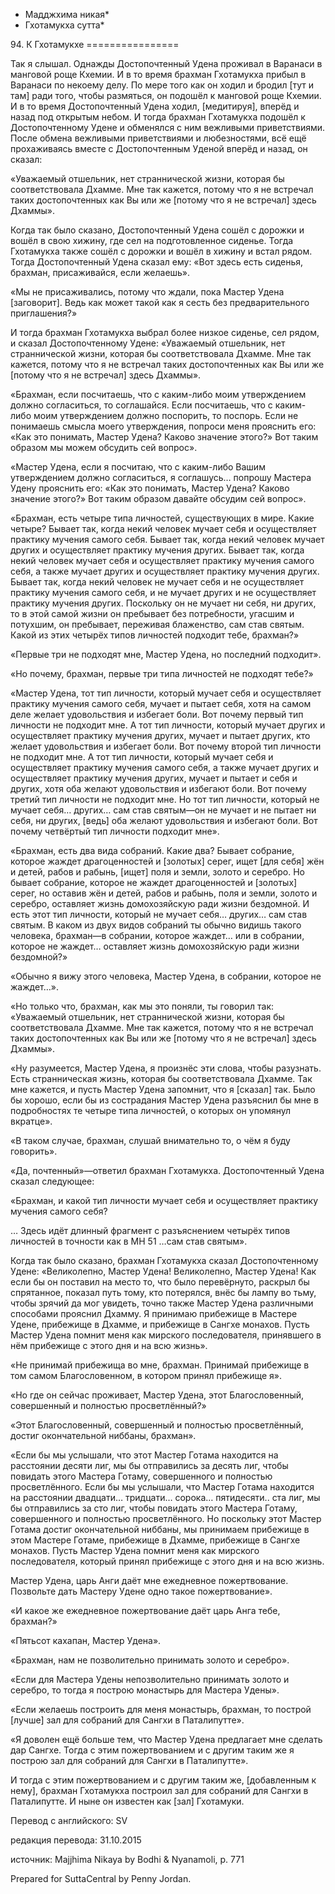 * Мадджхима никая*
* Гхотамукха сутта*

94\. К Гхотамукхе
\=\=\=\=\=\=\=\=\=\=\=\=\=\=\=\=

Так я слышал\. Однажды Достопочтенный Удена проживал в Варанаси в манговой роще Кхемии\. И в то время брахман Гхотамукха прибыл в Варанаси по некоему делу\. По мере того как он ходил и бродил \[тут и там\] ради того, чтобы размяться, он подошёл к манговой роще Кхемии\. И в то время Достопочтенный Удена ходил, \[медитируя\], вперёд и назад под открытым небом\. И тогда брахман Гхотамукха подошёл к Достопочтенному Удене и обменялся с ним вежливыми приветствиями\. После обмена вежливыми приветствиями и любезностями, всё ещё прохаживаясь вместе с Достопочтенным Уденой вперёд и назад, он сказал:

«Уважаемый отшельник, нет страннической жизни, которая бы соответствовала Дхамме\. Мне так кажется, потому что я не встречал таких достопочтенных как Вы или же \[потому что я не встречал\] здесь Дхаммы»\.

Когда так было сказано, Достопочтенный Удена сошёл с дорожки и вошёл в свою хижину, где сел на подготовленное сиденье\. Тогда Гхотамукха также сошёл с дорожки и вошёл в хижину и встал рядом\. Тогда Достопочтенный Удена сказал ему: «Вот здесь есть сиденья, брахман, присаживайся, если желаешь»\.

«Мы не присаживались, потому что ждали, пока Мастер Удена \[заговорит\]\. Ведь как может такой как я сесть без предварительного приглашения?»

И тогда брахман Гхотамукха выбрал более низкое сиденье, сел рядом, и сказал Достопочтенному Удене: «Уважаемый отшельник, нет страннической жизни, которая бы соответствовала Дхамме\. Мне так кажется, потому что я не встречал таких достопочтенных как Вы или же \[потому что я не встречал\] здесь Дхаммы»\.

«Брахман, если посчитаешь, что с каким\-либо моим утверждением должно согласиться, то соглашайся\. Если посчитаешь, что с каким\-либо моим утверждением должно поспорить, то поспорь\. Если не понимаешь смысла моего утверждения, попроси меня прояснить его: «Как это понимать, Мастер Удена? Каково значение этого?» Вот таким образом мы можем обсудить сей вопрос»\.

«Мастер Удена, если я посчитаю, что с каким\-либо Вашим утверждением должно согласиться, я соглашусь… попрошу Мастера Удену прояснить его: «Как это понимать, Мастер Удена? Каково значение этого?» Вот таким образом давайте обсудим сей вопрос»\.

«Брахман, есть четыре типа личностей, существующих в мире\. Какие четыре? Бывает так, когда некий человек мучает себя и осуществляет практику мучения самого себя\. Бывает так, когда некий человек мучает других и осуществляет практику мучения других\. Бывает так, когда некий человек мучает себя и осуществляет практику мучения самого себя, а также мучает других и осуществляет практику мучения других\. Бывает так, когда некий человек не мучает себя и не осуществляет практику мучения самого себя, и не мучает других и не осуществляет практику мучения других\. Поскольку он не мучает ни себя, ни других, то в этой самой жизни он пребывает без потребности, угасшим и потухшим, он пребывает, переживая блаженство, сам став святым\. Какой из этих четырёх типов личностей подходит тебе, брахман?»

«Первые три не подходят мне, Мастер Удена, но последний подходит»\.

«Но почему, брахман, первые три типа личностей не подходят тебе?»

«Мастер Удена, тот тип личности, который мучает себя и осуществляет практику мучения самого себя, мучает и пытает себя, хотя на самом деле желает удовольствия и избегает боли\. Вот почему первый тип личности не подходит мне\. А тот тип личности, который мучает других и осуществляет практику мучения других, мучает и пытает других, кто желает удовольствия и избегает боли\. Вот почему второй тип личности не подходит мне\. А тот тип личности, который мучает себя и осуществляет практику мучения самого себя, а также мучает других и осуществляет практику мучения других, мучает и пытает и себя и других, хотя оба желают удовольствия и избегают боли\. Вот почему третий тип личности не подходит мне\. Но тот тип личности, который не мучает себя… других… сам став святым—он не мучает и не пытает ни себя, ни других, \[ведь\] оба желают удовольствия и избегают боли\. Вот почему четвёртый тип личности подходит мне»\.

«Брахман, есть два вида собраний\. Какие два? Бывает собрание, которое жаждет драгоценностей и \[золотых\] серег, ищет \[для себя\] жён и детей, рабов и рабынь, \[ищет\] поля и земли, золото и серебро\. Но бывает собрание, которое не жаждет драгоценностей и \[золотых\] серег, но оставив жён и детей, рабов и рабынь, поля и земли, золото и серебро, оставляет жизнь домохозяйскую ради жизни бездомной\. И есть этот тип личности, который не мучает себя… других… сам став святым\. В каком из двух видов собраний ты обычно видишь такого человека, брахман—в собрании, которое жаждет… или в собрании, которое не жаждет… оставляет жизнь домохозяйскую ради жизни бездомной?»

«Обычно я вижу этого человека, Мастер Удена, в собрании, которое не жаждет…»\.

«Но только что, брахман, как мы это поняли, ты говорил так: «Уважаемый отшельник, нет страннической жизни, которая бы соответствовала Дхамме\. Мне так кажется, потому что я не встречал таких достопочтенных как Вы или же \[потому что я не встречал\] здесь Дхаммы»\.

«Ну разумеется, Мастер Удена, я произнёс эти слова, чтобы разузнать\. Есть странническая жизнь, которая бы соответствовала Дхамме\. Так мне кажется, и пусть Мастер Удена запомнит, что я \[сказал\] так\. Было бы хорошо, если бы из сострадания Мастер Удена разъяснил бы мне в подробностях те четыре типа личностей, о которых он упомянул вкратце»\.

«В таком случае, брахман, слушай внимательно то, о чём я буду говорить»\.

«Да, почтенный»—ответил брахман Гхотамукха\. Достопочтенный Удена сказал следующее:

«Брахман, и какой тип личности мучает себя и осуществляет практику мучения самого себя?

… Здесь идёт длинный фрагмент с разъяснением четырёх типов личностей в точности как в МН 51 …сам став святым»\.

Когда так было сказано, брахман Гхотамукха сказал Достопочтенному Удене: «Великолепно, Мастер Удена\! Великолепно, Мастер Удена\! Как если бы он поставил на место то, что было перевёрнуто, раскрыл бы спрятанное, показал путь тому, кто потерялся, внёс бы лампу во тьму, чтобы зрячий да мог увидеть, точно также Мастер Удена различными способами прояснил Дхамму\. Я принимаю прибежище в Мастере Удене, прибежище в Дхамме, и прибежище в Сангхе монахов\. Пусть Мастер Удена помнит меня как мирского последователя, принявшего в нём прибежище с этого дня и на всю жизнь»\.

«Не принимай прибежища во мне, брахман\. Принимай прибежище в том самом Благословенном, в котором принял прибежище я»\.

«Но где он сейчас проживает, Мастер Удена, этот Благословенный, совершенный и полностью просветлённый?»

«Этот Благословенный, совершенный и полностью просветлённый, достиг окончательной ниббаны, брахман»\.

«Если бы мы услышали, что этот Мастер Готама находится на расстоянии десяти лиг, мы бы отправились за десять лиг, чтобы повидать этого Мастера Готаму, совершенного и полностью просветлённого\. Если бы мы услышали, что Мастер Готама находится на расстоянии двадцати… тридцати… сорока… пятидесяти\.\. ста лиг, мы бы отправились за сто лиг, чтобы повидать этого Мастера Готаму, совершенного и полностью просветлённого\. Но поскольку этот Мастер Готама достиг окончательной ниббаны, мы принимаем прибежище в этом Мастере Готаме, прибежище в Дхамме, прибежище в Сангхе монахов\. Пусть Мастер Удена помнит меня как мирского последователя, который принял прибежище с этого дня и на всю жизнь\.

Мастер Удена, царь Анги даёт мне ежедневное пожертвование\. Позвольте дать Мастеру Удене одно такое пожертвование»\.

«И какое же ежедневное пожертвование даёт царь Анга тебе, брахман?»

«Пятьсот кахапан, Мастер Удена»\.

«Брахман, нам не позволительно принимать золото и серебро»\.

«Если для Мастера Удены непозволительно принимать золото и серебро, то тогда я построю монастырь для Мастера Удены»\.

«Если желаешь построить для меня монастырь, брахман, то построй \[лучше\] зал для собраний для Сангхи в Паталипутте»\.

«Я доволен ещё больше тем, что Мастер Удена предлагает мне сделать дар Сангхе\. Тогда с этим пожертвованием и с другим таким же я построю зал для собраний для Сангхи в Паталипутте»\.

И тогда с этим пожертвованием и с другим таким же, \[добавленным к нему\], брахман Гхотамукха построил зал для собраний для Сангхи в Паталипутте\. И ныне он известен как \[зал\] Гхотамуки\.

Перевод с английского: SV

редакция перевода: 31\.10\.2015

источник: Majjhima Nikaya by Bodhi & Nyanamoli, p\. 771

Prepared for SuttaCentral by Penny Jordan\.